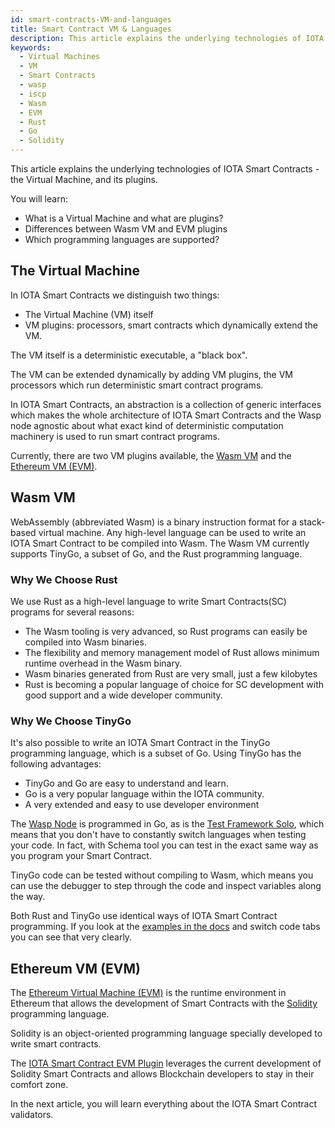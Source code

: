 ```yaml
---
id: smart-contracts-VM-and-languages
title: Smart Contract VM & Languages
description: This article explains the underlying technologies of IOTA Smart Contracts - the Virtual Machine, and its plugins.
keywords:
  - Virtual Machines
  - VM
  - Smart Contracts
  - wasp
  - iscp
  - Wasm
  - EVM
  - Rust
  - Go
  - Solidity
---
```


This article explains the underlying technologies of IOTA Smart Contracts - the Virtual Machine, and its plugins.

You will learn:

- What is a Virtual Machine and what are plugins?
- Differences between Wasm VM and EVM plugins
- Which programming languages are supported?

## The Virtual Machine

In IOTA Smart Contracts we distinguish two things:

- The Virtual Machine (VM) itself
- VM plugins: processors, smart contracts which dynamically extend the VM.

The VM itself is a deterministic executable, a "black box".

The VM can be extended dynamically by adding VM plugins, the VM processors which run deterministic smart contract programs.

In IOTA Smart Contracts, an abstraction is a collection of generic interfaces which makes the whole architecture of IOTA Smart Contracts and the Wasp node agnostic about what exact kind of deterministic computation machinery is used to run smart contract programs.

Currently, there are two VM plugins available, the [Wasm VM](/smart-contracts/guide/wasm_vm/intro) and the [Ethereum VM (EVM)](/smart-contracts/guide/evm/introduction).

## Wasm VM

WebAssembly (abbreviated Wasm) is a binary instruction format for a stack-based virtual machine. Any high-level language can be used to write an IOTA Smart Contract to be compiled into Wasm. The Wasm VM currently supports TinyGo, a subset of Go, and the Rust programming language.

### Why We Choose Rust

We use Rust as a high-level language to write Smart Contracts(SC) programs for several reasons:

- The Wasm tooling is very advanced, so Rust programs can easily be compiled into Wasm binaries.
- The flexibility and memory management model of Rust allows minimum runtime overhead in the Wasm binary.
- Wasm binaries generated from Rust are very small, just a few kilobytes
- Rust is becoming a popular language of choice for SC development with good support and a wide developer community.

### Why We Choose TinyGo

It's also possible to write an IOTA Smart Contract in the TinyGo programming language, which is a subset of Go. Using TinyGo has the following advantages:

- TinyGo and Go are easy to understand and learn.
- Go is a very popular language within the IOTA community.
- A very extended and easy to use developer environment

The [Wasp Node](https://github.com/iotaledger/wasp) is programmed in Go, as is the [Test Framework Solo](/smart-contracts/guide/solo/what-is-solo/), which means that you don't have to constantly switch languages when testing your code. In fact, with Schema tool you can test in the exact same way as you program your Smart Contract.

TinyGo code can be tested without compiling to Wasm, which means you can use the debugger to step through the code and inspect variables along the way.

Both Rust and TinyGo use identical ways of IOTA Smart Contract programming. If you look at the [examples in the docs](/smart-contracts/guide/rust_wasm/introduction) and switch code tabs you can see that very clearly.

## Ethereum VM (EVM)

The [Ethereum Virtual Machine (EVM)](https://ethereum.org/en/developers/docs/evm/) is the runtime environment in Ethereum that allows the development of Smart Contracts with the [Solidity](https://docs.soliditylang.org/en/v0.8.9/) programming language.

Solidity is an object-oriented programming language specially developed to write smart contracts.

The [IOTA Smart Contract EVM Plugin](/smart-contracts/guide/evm/introduction/) leverages the current development of Solidity Smart Contracts and allows Blockchain developers to stay in their comfort zone.

In the next article, you will learn everything about the IOTA Smart Contract validators.
